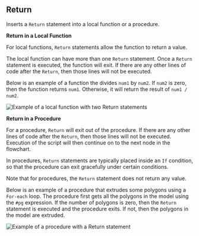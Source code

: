 ## Return
  
Inserts a `Return` statement into a local function or a procedure.

**Return in a Local Function**

For local functions, `Return` statements allow the function to return a value. 

The local function can have more than one `Return` statement. Once a `Return` statement is executed, the function will exit. If there are any other lines of code after the `Return`, then those lines will not be executed.

Below is an example of a function the divides `num1` by `num2`. If `num2` is zero, then the function returns `num1`. Otherwise, it will return the result of `num1 / num2`. 

![Example of a local function with two Return statements](assets/typedoc-json/docCF/imgs/return_func.png)
  
**Return in a Procedure**

For a procedure, `Return` will exit out of the procedure. If there are any other lines of code after the `Return`, then those lines will not be executed. Execution of the script will then continue on to the next node in the flowchart.

In procedures, `Return` statements are typically placed inside an `If` condition, so that the procedure can exit gracefully under certain conditions.

Note that for procedures, the `Return` statement does not return any value.

Below is an example of a procedure that extrudes some polygons using a `For-each` loop. The procedure first gets all the polygons in the model using the `#pg` expression. If the number of polygons is zero, then the `Return` statement is executed and the procedure exits. If not, then the polygons in the model are extruded.

![Example of a procedure with a Return statement](assets/typedoc-json/docCF/imgs/return_proc.png)